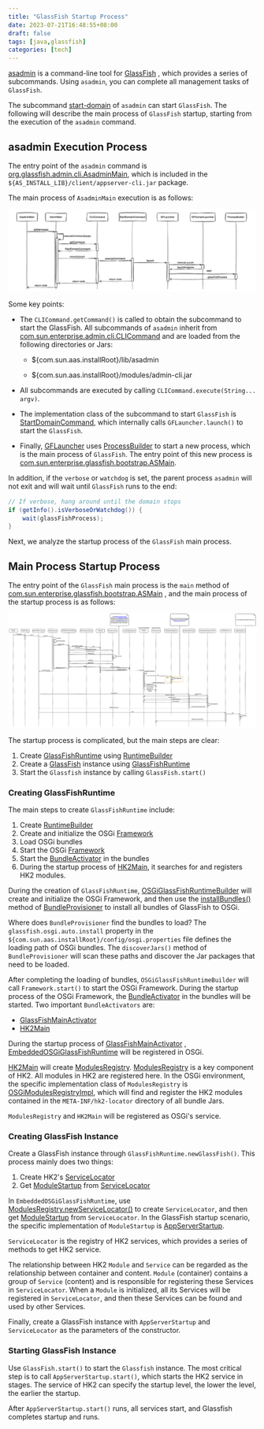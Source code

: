 ```yaml
---
title: "GlassFish Startup Process"
date: 2023-07-21T16:48:55+08:00
draft: false
tags: [java,glassfish]
categories: [tech]
---
```


[asadmin](https://glassfish.org/docs/latest/reference-manual.html#asadmin) is a command-line tool for  [GlassFish](https://glassfish.org/) , which provides a series of subcommands. Using `asadmin`, you can complete all management tasks of `GlassFish`.

The subcommand [start-domain](https://glassfish.org/docs/latest/reference-manual.html#start-domain) of `asadmin` can start `GlassFish`. The following will describe the main process of `GlassFish` startup, starting from the execution of the `asadmin` command.

## asadmin Execution Process

The entry point of the `asadmin` command is  [org.glassfish.admin.cli.AsadminMain](https://github.com/eclipse-ee4j/glassfish/blob/master/appserver/admin/cli/src/main/java/org/glassfish/admin/cli/AsadminMain.java), which is included in the `${AS_INSTALL_LIB}/client/appserver-cli.jar` package.

The main process of `AsadminMain` execution is as follows:

![AsadminMain](https://raw.githubusercontent.com/mz1999/material/master/images/202307211620151.png)

Some key points:

* The `CLICommand.getCommand()` is called to obtain the subcommand to start the GlassFish. All subcommands of `asadmin` inherit from [com.sun.enterprise.admin.cli.CLICommand](https://github.com/eclipse-ee4j/glassfish/blob/master/nucleus/admin/cli/src/main/java/com/sun/enterprise/admin/cli/CLICommand.java) and are loaded from the following directories or Jars:

  - ${com.sun.aas.installRoot}/lib/asadmin

  - ${com.sun.aas.installRoot}/modules/admin-cli.jar

* All subcommands are executed by calling `CLICommand.execute(String... argv)`.
* The implementation class of the subcommand to start `GlassFish` is [StartDomainCommand](https://github.com/eclipse-ee4j/glassfish/blob/master/nucleus/admin/server-mgmt/src/main/java/com/sun/enterprise/admin/servermgmt/cli/StartDomainCommand.java), which internally calls `GFLauncher.launch()` to start the `GlassFish`.
* Finally, [GFLauncher](https://github.com/eclipse-ee4j/glassfish/blob/master/nucleus/admin/launcher/src/main/java/com/sun/enterprise/admin/launcher/GFLauncher.java) uses [ProcessBuilder](https://docs.oracle.com/javase/8/docs/api/index.html?java/lang/ProcessBuilder.html)  to start a new process, which is the main process of `GlassFish`. The entry point of this new process is [com.sun.enterprise.glassfish.bootstrap.ASMain](https://github.com/eclipse-ee4j/glassfish/blob/master/nucleus/core/bootstrap/src/main/java/com/sun/enterprise/glassfish/bootstrap/ASMain.java).

In addition, if the `verbose` or `watchdog`  is set, the parent process `asadmin` will not exit and will wait until `GlassFish` runs to the end:

```java
// If verbose, hang around until the domain stops
if (getInfo().isVerboseOrWatchdog()) {
    wait(glassFishProcess);
}
```

Next, we analyze the startup process of the `GlassFish` main process.

## Main Process Startup Process

The entry point of the `GlassFish` main process is the `main` method of  [com.sun.enterprise.glassfish.bootstrap.ASMain](https://github.com/eclipse-ee4j/glassfish/blob/master/nucleus/core/bootstrap/src/main/java/com/sun/enterprise/glassfish/bootstrap/ASMain.java) , and the main process of the startup process is as follows:

![glassfish startup](https://raw.githubusercontent.com/mz1999/material/master/images/202307211631595.png)

The startup process is complicated, but the main steps are clear:

1. Create [GlassFishRuntime](https://github.com/eclipse-ee4j/glassfish/blob/master/nucleus/common/simple-glassfish-api/src/main/java/org/glassfish/embeddable/GlassFishRuntime.java) using [RuntimeBuilder](https://github.com/eclipse-ee4j/glassfish/blob/master/nucleus/common/simple-glassfish-api/src/main/java/org/glassfish/embeddable/spi/RuntimeBuilder.java)
1. Create a  [GlassFish](https://github.com/eclipse-ee4j/glassfish/blob/master/nucleus/common/simple-glassfish-api/src/main/java/org/glassfish/embeddable/GlassFish.java) instance using [GlassFishRuntime](https://github.com/eclipse-ee4j/glassfish/blob/master/nucleus/common/simple-glassfish-api/src/main/java/org/glassfish/embeddable/GlassFishRuntime.java)
1. Start the `Glassfish` instance by calling `GlassFish.start()`

### Creating GlassFishRuntime

The main steps to create `GlassFishRuntime` include:

1. Create [RuntimeBuilder](https://github.com/eclipse-ee4j/glassfish/blob/master/nucleus/common/simple-glassfish-api/src/main/java/org/glassfish/embeddable/spi/RuntimeBuilder.java)
2. Create and initialize the OSGi [Framework](https://github.com/osgi/osgi/blob/main/org.osgi.framework/src/org/osgi/framework/launch/Framework.java)
3. Load OSGi bundles
4. Start the OSGi [Framework](https://github.com/osgi/osgi/blob/main/org.osgi.framework/src/org/osgi/framework/launch/Framework.java)
5. Start the [BundleActivator](https://github.com/osgi/osgi/blob/main/org.osgi.framework/src/org/osgi/framework/BundleActivator.java) in the bundles
6. During the startup process of [HK2Main](https://github.com/eclipse-ee4j/glassfish-hk2/blob/master/osgi/adapter/src/main/java/org/jvnet/hk2/osgiadapter/HK2Main.java), it searches for and registers HK2 modules.

During the creation of `GlassFishRuntime`, [OSGiGlassFishRuntimeBuilder](https://github.com/eclipse-ee4j/glassfish/blob/master/nucleus/core/bootstrap/src/main/java/com/sun/enterprise/glassfish/bootstrap/osgi/OSGiGlassFishRuntimeBuilder.java) will create and initialize the OSGi Framework, and then use the [installBundles() ](https://github.com/eclipse-ee4j/glassfish/blob/master/nucleus/core/bootstrap/src/main/java/com/sun/enterprise/glassfish/bootstrap/osgi/BundleProvisioner.java#L169) method of [BundleProvisioner](https://github.com/eclipse-ee4j/glassfish/blob/master/nucleus/core/bootstrap/src/main/java/com/sun/enterprise/glassfish/bootstrap/osgi/BundleProvisioner.java) to install all bundles of GlassFish to OSGi.

Where does `BundleProvisioner` find the bundles to load? The `glassfish.osgi.auto.install` property in the `${com.sun.aas.installRoot}/config/osgi.properties` file defines the loading path of OSGi bundles. The `discoverJars()` method of `BundleProvisioner` will scan these paths and discover the Jar packages that need to be loaded.

After completing the loading of bundles, `OSGiGlassFishRuntimeBuilder` will call `Framework.start()` to start the OSGi Framework. During the startup process of the OSGi Framework, the  [BundleActivator](https://github.com/osgi/osgi/blob/main/org.osgi.framework/src/org/osgi/framework/BundleActivator.java)  in the bundles will be started. Two important `BundleActivators` are:

* [GlassFishMainActivator](https://github.com/eclipse-ee4j/glassfish/blob/master/nucleus/core/bootstrap/src/main/java/com/sun/enterprise/glassfish/bootstrap/osgi/GlassFishMainActivator.java) 
* [HK2Main](https://github.com/eclipse-ee4j/glassfish-hk2/blob/master/osgi/adapter/src/main/java/org/jvnet/hk2/osgiadapter/HK2Main.java) 

During the startup process of [GlassFishMainActivator](https://github.com/eclipse-ee4j/glassfish/blob/master/nucleus/core/bootstrap/src/main/java/com/sun/enterprise/glassfish/bootstrap/osgi/GlassFishMainActivator.java) , [EmbeddedOSGiGlassFishRuntime](https://github.com/eclipse-ee4j/glassfish/blob/master/nucleus/core/bootstrap/src/main/java/com/sun/enterprise/glassfish/bootstrap/osgi/EmbeddedOSGiGlassFishRuntime.java) will be registered in OSGi.

[HK2Main](https://github.com/eclipse-ee4j/glassfish-hk2/blob/master/osgi/adapter/src/main/java/org/jvnet/hk2/osgiadapter/HK2Main.java) will create [ModulesRegistry](https://github.com/eclipse-ee4j/glassfish-hk2/blob/master/hk2-core/src/main/java/com/sun/enterprise/module/ModulesRegistry.java). [ModulesRegistry](https://github.com/eclipse-ee4j/glassfish-hk2/blob/master/hk2-core/src/main/java/com/sun/enterprise/module/ModulesRegistry.java) is a key component of HK2. All modules in HK2 are registered here. In the OSGi environment, the specific implementation class of `ModulesRegistry` is  [OSGiModulesRegistryImpl](https://github.com/eclipse-ee4j/glassfish-hk2/blob/master/osgi/adapter/src/main/java/org/jvnet/hk2/osgiadapter/OSGiModulesRegistryImpl.java), which will find and register the HK2 modules contained in the `META-INF/hk2-locator` directory of all bundle Jars.

`ModulesRegistry` and `HK2Main` will be registered as OSGi's service.

### Creating GlassFish Instance

Create a GlassFish instance through `GlassFishRuntime.newGlassFish()`. This process mainly does two things:

1. Create HK2's [ServiceLocator](https://github.com/eclipse-ee4j/glassfish-hk2/blob/master/hk2-api/src/main/java/org/glassfish/hk2/api/ServiceLocator.java)
2. Get [ModuleStartup](https://github.com/eclipse-ee4j/glassfish-hk2/blob/master/hk2-core/src/main/java/com/sun/enterprise/module/bootstrap/ModuleStartup.java) from [ServiceLocator](https://github.com/eclipse-ee4j/glassfish-hk2/blob/master/hk2-api/src/main/java/org/glassfish/hk2/api/ServiceLocator.java)

In `EmbeddedOSGiGlassFishRuntime`, use  [ModulesRegistry.newServiceLocator()](https://github.com/eclipse-ee4j/glassfish-hk2/blob/master/hk2-core/src/main/java/com/sun/enterprise/module/ModulesRegistry.java#L44) to create `ServiceLocator`, and then get [ModuleStartup](https://github.com/eclipse-ee4j/glassfish-hk2/blob/master/hk2-core/src/main/java/com/sun/enterprise/module/bootstrap/ModuleStartup.java) from `ServiceLocator`. In the GlassFish startup scenario, the specific implementation of `ModuleStartup` is [AppServerStartup](https://github.com/eclipse-ee4j/glassfish/blob/master/nucleus/core/kernel/src/main/java/com/sun/enterprise/v3/server/AppServerStartup.java).

`ServiceLocator` is the registry of HK2 services, which provides a series of methods to get HK2 service.

The relationship between HK2 `Module` and `Service` can be regarded as the relationship between container and content. `Module` (container) contains a group of `Service` (content) and is responsible for registering these Services in `ServiceLocator`. When a `Module` is initialized, all its Services will be registered in `ServiceLocator`, and then these Services can be found and used by other Services.

Finally, create a GlassFish instance with `AppServerStartup` and `ServiceLocator` as the parameters of the constructor.

### Starting GlassFish Instance

Use `GlassFish.start()` to start the `Glassfish` instance. The most critical step is to call `AppServerStartup.start()`, which starts the HK2 service in stages. The service of HK2 can specify the startup level, the lower the level, the earlier the startup.

After `AppServerStartup.start()` runs, all services start, and Glassfish completes startup and runs.